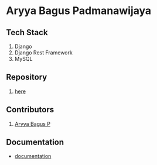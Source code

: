 # Aryya Bagus Padmanawijaya

## Tech Stack
1. Django
2. Django Rest Framework
3. MySQL

## Repository
1. [here](https://github.com/aryyawijaya/restAPI_project)

## Contributors
1. [Aryya Bagus P](https://github.com/aryyawijaya)

## Documentation
- [documentation](https://documenter.getpostman.com/view/15365188/TzJsexte)